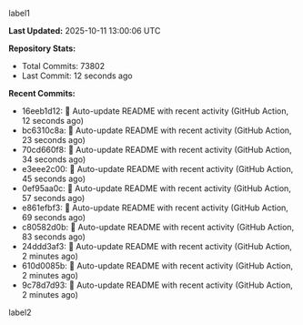 
label1 
<!-- ACTIVITY_START -->
**Last Updated:** 2025-10-11 13:00:06 UTC

**Repository Stats:**
- Total Commits: 73802
- Last Commit: 12 seconds ago

**Recent Commits:**
- 16eeb1d12: 🤖 Auto-update README with recent activity (GitHub Action, 12 seconds ago)
- bc6310c8a: 🤖 Auto-update README with recent activity (GitHub Action, 23 seconds ago)
- 70cd660f8: 🤖 Auto-update README with recent activity (GitHub Action, 34 seconds ago)
- e3eee2c00: 🤖 Auto-update README with recent activity (GitHub Action, 45 seconds ago)
- 0ef95aa0c: 🤖 Auto-update README with recent activity (GitHub Action, 57 seconds ago)
- e861efbf3: 🤖 Auto-update README with recent activity (GitHub Action, 69 seconds ago)
- c80582d0b: 🤖 Auto-update README with recent activity (GitHub Action, 83 seconds ago)
- 24ddd3af3: 🤖 Auto-update README with recent activity (GitHub Action, 2 minutes ago)
- 610d0085b: 🤖 Auto-update README with recent activity (GitHub Action, 2 minutes ago)
- 9c78d7d93: 🤖 Auto-update README with recent activity (GitHub Action, 2 minutes ago)
<!-- ACTIVITY_END -->

label2
